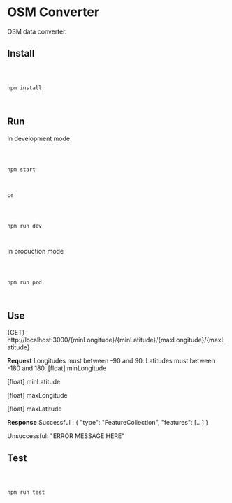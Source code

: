 
# OSM Converter

  
  

OSM data converter.

  
  

## Install

  

```

  

npm install

  

```

  

## Run

  

In development mode

```

  

npm start

  

```

or

```

  

npm run dev

  

```

In production mode

```

  

npm run prd

  

```

  

## Use

  

{GET} http://localhost:3000/{minLongitude}/{minLatitude}/{maxLongitude}/{maxLatitude}

**Request**
Longitudes must between -90 and 90. Latitudes must between -180 and 180.
[float] minLongitude

[float] minLatitude

[float] maxLongitude

[float] maxLatitude

**Response**
 Successful :
{
"type": "FeatureCollection",
"features": [...]
}

Unsuccessful:
"ERROR MESSAGE HERE"

## Test

  
  

```

  

npm run test

  

```